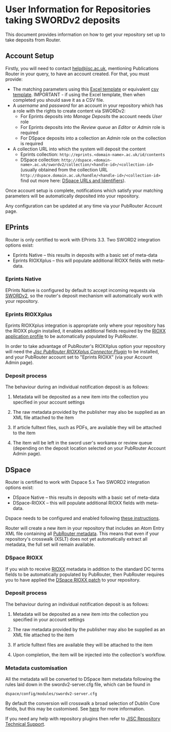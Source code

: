 # User Information for Repositories taking SWORDv2 deposits

This document provides information on how to get your repository set up to take deposits from Router.

## Account Setup

Firstly, you will need to contact help@jisc.ac.uk, mentioning Publications Router in your query, to have an account created. For that, you must provide:

* The matching parameters using this [Excel template](https://pubrouter.jisc.ac.uk/static/csvtemplate_router_matching_params_XLS_FORMAT.xlsx) or equivalent [csv template](https://pubrouter.jisc.ac.uk/static/csvtemplate.csv). IMPORTANT - if using the Excel template, then when completed you should save it as a CSV file. 
* A *username* and *password* for an account in your repository which has a role with the rights to create content via SWORDv2:
   * For Eprints deposits into *Manage Deposits* the account needs *User* role
   * For Eprints deposits into the *Review queue* an *Editor* or *Admin* role is required
   * For DSpace deposits into a collection an *Admin* role on the collection is required
* A collection URL into which the system will deposit the content
   * Eprints collection: `http://eprints.<domain-name>.ac.uk/id/contents`
   * DSpace collection: `http://dspace.<domain-name>.ac.uk/swordv2/collection/<handle-id>/<collection-id>` (usually obtained from the collection URL `http://dspace.domain.ac.uk/handle/<handle-id>/<collection-id>` find out more here: [DSpace URLs and Identifiers](https://wiki.duraspace.org/display/DSDOC5x/Functional+Overview#FunctionalOverview-PersistentURLsandIdentifiers)).

Once account setup is complete, notifications which satisfy your matching parameters will be automatically deposited into your repository.

Any configuration can be updated at any time via your PubRouter Account page.

## EPrints

Router is only certified to work with EPrints 3.3. Two SWORD2 integration options exist:

* Eprints Native – this results in deposits with a basic set of meta-data
* Eprints RIOXXplus – this will populate additional RIOXX fields with meta-data.

### Eprints Native

EPrints Native is configured by default to accept incoming requests via [SWORDv2](https://wiki.eprints.org/w/SWORD_2.0), so the router's deposit mechanism will automatically work with your repository.

### Eprints RIOXXplus

Eprints RIOXXplus integration is appropriate only where your repository has the RIOXX plugin installed, it enables additional fields required by the [RIOXX application profile](http://rioxx.net/v2-0-final/) to be automatically populated by PubRouter.

In order to take advantage of PubRouter's RIOXXplus option your repository will need the [*Jisc PubRouter RIOXXplus Connector Plugin*](http://wiki.eprints.org/w/Jisc_Publications_Router) to be installed, and your PubRouter account set to "Eprints RIOXX” (via your Account Admin page).

### Deposit process

The behaviour during an individual notification deposit is as follows:

1. Metadata will be deposited as a new item into the collection you specified in your account settings

2. The raw metadata provided by the publisher may also be supplied as an XML file attached to the item

3. If article fulltext files, such as PDFs, are available they will be attached to the item

4. The item will be left in the sword user's workarea or review queue (depending on the deposit location selected on your PubRouter Account Admin page).

## DSpace

Router is certified to work with Dspace 5.x Two SWORD2 integration options exist:

* DSpace Native – this results in deposits with a basic set of meta-data
* DSpace-RIOXX – this will populate additional RIOXX fields with meta-data.

Dspace needs to be configured and enabled following [these instructions](https://wiki.duraspace.org/display/DSDOC5x/SWORDv2+Server).

Router will create a new item in your repository that includes an Atom Entry XML file containing all [PubRouter metadata](./).  This means that even if your repository's crosswalk (XSLT) does not yet automatically extract all metadata, the full set will remain available.

### DSpace RIOXX
If you wish to receive [RIOXX](http://rioxx.net/v2-0-final/) metadata in addition to the standard DC terms fields to be automatically populated by PubRouter, then PubRouter requires you to have applied the [DSpace RIOXX patch](https://github.com/atmire/RIOXX) to your repository.

### Deposit process

The behaviour during an individual notification deposit is as follows:

1. Metadata will be deposited as a new item into the collection you specified in your account settings

2. The raw metadata provided by the publisher may also be supplied as an XML file attached to the item

3. If article fulltext files are available they will be attached to the item

4. Upon completion, the item will be injected into the collection's workflow.
 
### Metadata customisation

All the metadata will be converted to DSpace Item metadata following the rules laid down in the swordv2-server.cfg file, which
can be found in

    dspace/config/modules/swordv2-server.cfg
    
By default the conversion will crosswalk a broad selection of Dublin Core fields, but this may be customised. See [here](https://wiki.duraspace.org/display/DSDOC5x/Metadata+and+Bitstream+Format+Registries) for more information.



If you need any help with repository plugins then refer to [JISC Repository Technical Support](https://www.jisc.ac.uk/repository-technical-support).
